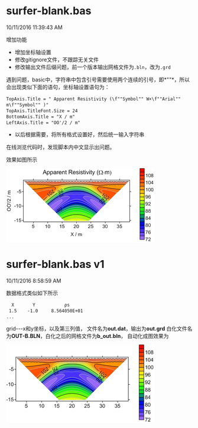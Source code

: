 
# surfer-blank.bas #

10/11/2016 11:39:43 AM 

增加功能

- 增加坐标轴设置
- 修改gitignore文件，不跟踪无关文件
- 修改输出文件后缀问题，前一个版本输出网格文件为`.bln`，改为`.grd`

遇到问题，basic中，字符串中包含引号需要使用两个连续的引号，即*""*，所以会出现类似下面的语句，坐标轴设置语句为：

	TopAxis.Title = " Apparent Resistivity (\f""Symbol"" W×\f""Arial"" m\f""Symbol"" )"
	TopAxis.TitleFont.Size = 24
	BottomAxis.Title = "X / m"
	LeftAxis.Title = "OO'/2 / m"

- 以后根据需要，将所有格式设置好，然后统一输入字符串

在线浏览代码时，发现脚本内中文显示出问题。

效果如图所示

![mod1](https://raw.githubusercontent.com/armslave7/surfer-script/dev/fig/mod2.jpg)




# surfer-blank.bas v1 #

10/11/2016 8:58:59 AM 

数据格式类似如下所示

      X       Y           ρs
     1.5    -1.0     8.564050E+01
	...

grid---x和y坐标，以及第三列值，
文件名为**out.dat**，输出为**out.grd**
白化文件名为**OUT-B.BLN**，白化之后的网格文件为**b_out.bln**，
自动化成图效果为

![mod1](https://raw.githubusercontent.com/armslave7/surfer-script/dev/fig/mod1.jpg)